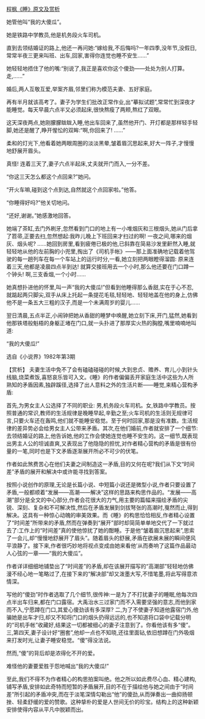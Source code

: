 [程枫《睡》原文及赏析](https://www.vrrw.net/wx/15287.html)

她管他叫“我的大傻瓜”。

她是铁路中学教员,他是机务段火车司机。

直到去领结婚证的路上,他还一再问她:“嫁给我,不后悔吗?一年四季,没年节,没假日,常常半夜三更来叫班、出车,回家,害得你连觉也睡不安生……”

她轻轻地捂住了他的嘴:“别说了,我正是喜欢你这个傻劲——处处为别人打算。走,……”

婚后,两人互敬互爱,举案齐眉,邻里们称为模范夫妻、五好家庭。

再有半月就该高考了。妻子为学生们批改正常作业,出“摹拟试题”,常常忙到深夜才能睡觉。每天早晨六点半又必须起床,很快熬瘦了两颊,熬红了双眼。

这天深夜两点,她刚朦朦眬眬入睡,他出车回来了,虽然他开门、开灯都是那样轻手轻脚,她还是醒了,睁开惺忪的双眸:“啊,你回来了! ……”

柔和的灯光下,他看着她两眼周圈的淡淡黑晕,皱着眉沉思起来,好大一阵子,才慢慢地舒展开眉头。

真怪! 连着三天了,妻子六点半起床,丈夫就开门而入,一分不差。

“你这三天怎么都这个点回来?”她问。

“开火车嘛,碰到这个点到达,自然就这个点回家啦。”他答。

“你睡得好吗?”他关切地问。

“还好,谢谢。”她感激地回答。

她端了茶缸,去门外刷牙,忽然看到门口的地上有一小堆烟灰和三根烟头,她从门后拿了笤帚,正要去扫,忽然想起:我昨儿晚上下班回来才扫过的啊! 一夜之间,哪来的烟灰、烟头呢? ……她回到房里,看到疲倦已极的他,已斜靠在简易沙发里鼾然入睡,就轻轻地从他的左前胸的小兜里,掏出了《司机手帐》——那上面准确地记载着他驾驶的每一趟列车在每一个车站上的运行时分,一看,她立刻把两眼瞪得溜圆: 原来连着三天,他都是凌晨四点半到达! 就算交接班用去一个小时,那么他还要在门口蹲一个钟头! 啊,三支香烟,一个小时……

她真想扑进他的怀里,叫一声“我的大傻瓜!”但看到他睡得那么香甜,实在于心不忍,就踮起两只脚尖,双手从床上托起一条提花毛毯,轻轻地、轻轻地盖在他的身上,仿佛他不是一条五大三粗的汉子,而是一个未满周岁的婴儿……

翌日清晨,五点半正,小闹钟把她从香甜的睡梦中唤醒,她立刻下床,开门,猛然,她看到他那铁塔般魁梧的身躯正堵在门口,就一头扑进了那厚实火热的胸膛,嘴里喃喃地叫道:

“我的大傻瓜!”

选自《小说界》1982年第3期



【赏析】 夫妻生活中免不了会有磕磕碰碰的时候,大到忠贞、赡养、育儿,小到针头线脑,烧菜煮饭,喜怒哀乐皆可入文。《睡》的作者偏偏丢开家庭生活中这些为人所熟知的矛盾因素,独辟蹊径,选择了出人意料之外的生活片断——睡觉,来精心营构矛盾:

首先,为男女主人公选择了不同的职业: 男,机务段火车司机。女,铁路中学教员。按照普通的常识,教师的生活规律是晚睡早起,辛勤之至;火车司机的生活则无规律可言,只要火车还在轰鸣,他们就不能睡安稳觉。至于何时回家,那是没有准数。生活规律的差异势必会给男女主人公带来矛盾。其次,在他们婚前,作者就安排了一个细节: 去领结婚证的路上,他告诉她,他的工作会使她连觉也睡不安生的。这一细节,既表现出男主人公的坦诚直爽,又表现出了他隐隐的担忧,对作者精心营构的矛盾是很有份量的一笔,同时也是下文矛盾逐渐展开所必不可少的伏笔。

作者如此煞费苦心在他们夫妻之间制造这一矛盾,目的又何在呢?我们从下文“时间差”矛盾的展开和解决中或许能寻找到答案。

按照小说创作的原理,无论是长篇小说、中短篇小说还是微型小说,作者只要设置了矛盾,一般都顺着“发展——高潮——解决”这样的思路来构思作品的。“发展——高潮”部分是全文的中心部分,作者会花很大的力气,用主要的篇幅来描绘矛盾的尖锐、深刻、复杂和不可解决性,然后在矛盾发展到剑拔弩张的高潮时,戛然而止,得到解决。这具有一种惊心动魄的审美效果。而《睡》的构思恰恰相反,作者精心设置了“时间差”所带来的矛盾,然而在弹奏到“展开”部时却简简单单地交代了一下就过去了:工作上的“时间差”真的使他惊扰了她的酣睡。于是他“皱着眉沉思起来”,思索了一会儿,却“慢慢地舒展开了眉头”。随着眉头的舒展,矛盾在欲展未展的瞬间便风平浪静了。接下来,作者很巧妙地将视点变成由她来看他’从而奏响了这篇作品最动人心弦的一章——“我的大傻瓜”。

作者详详细细地铺垫出了“时间差”的矛盾,却在该展开描写的“高潮部”轻轻地仿佛漫不经心地一笔略过了,在接下来的“解决部”却又泼墨大写,不惜笔墨,将此写得意浓情深。

写他的“傻劲”时作者选取了几个细节,很传神:一是为了不打扰妻子的睡眠,他每次四点半出车归来,都在门口露宿。大禹治水三过家门而不入需要坚强的意志,而他到家而不入,宁愿蹲在门口,其爱心傻劲该有多深厚? 二,为了不使妻子知道他露宿门外,他骗她是出车才归,却又不知将门口的烟头扔得远远的,也不知道将口袋中记载分明的“司机手帐”收藏好,结果这一切都被细心的妻子注意到了。你看他该有多“傻”。三,第四天,妻子设计好“圈套”,他却一点也不知晓,还往里面钻,依旧想蹲在门外吸烟来打发时光,让妻子睡安稳觉。“傻”得没法说。

然而,“傻”的背后却是浓得化不开的爱。

难怪他的妻要爱胜于怨地喊出“我的大傻瓜!”

至此,我们不得不为作者精心的构思拍案叫绝。他之所以如此费尽心血、精心建构,铺写矛盾,安排如此奇特而短暂的矛盾展开,目的不在于描绘他与她之间由于“时间差”所引起的矛盾冲突,而在于淡笔深情勾勒出“他”的傻劲,从而弹奏出一曲抑扬顿挫、轻柔舒缓的爱的赞歌。这种挚朴的爱是人世间无价的珍宝。结构上的这种新颖安排使得内容从平凡中脱颖而出。

